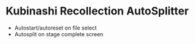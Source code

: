 # Kubinashi Recollection AutoSplitter

* Autostart/autoreset on file select
* Autosplit on stage complete screen
